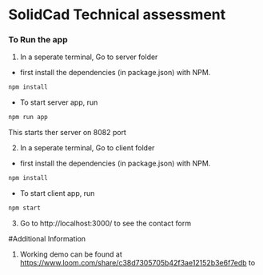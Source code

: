 # SolidCad Technical assessment

### To Run the app

1. In a seperate terminal, Go to server folder

- first install the dependencies (in package.json) with NPM.

```bash
npm install
```

- To start server app, run

```bash
npm run app
```

This starts ther server on 8082 port

2. In a seperate terminal, Go to client folder

- first install the dependencies (in package.json) with NPM.

```bash
npm install
```

- To start client app, run

```bash
npm start
```

3. Go to http://localhost:3000/ to see the contact form

#Additional Information

1.  Working demo can be found at https://www.loom.com/share/c38d7305705b42f3ae12152b3e6f7edb to
